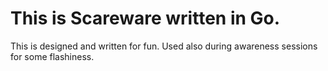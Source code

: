 <h1>This is Scareware written in Go.</h1>
This is designed and written for fun. Used also during awareness sessions for some flashiness.
